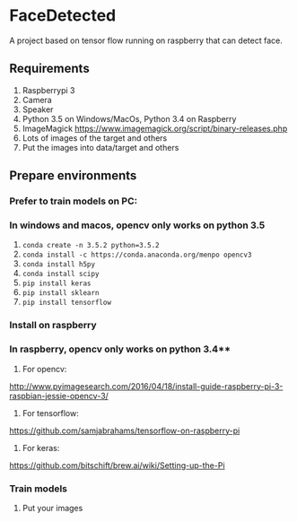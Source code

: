 # FaceDetected

A project based on tensor flow running on raspberry that can detect face.

## Requirements

1. Raspberrypi 3
1. Camera
1. Speaker
1. Python 3.5 on Windows/MacOs, Python 3.4 on Raspberry
1. ImageMagick <https://www.imagemagick.org/script/binary-releases.php>
1. Lots of images of the target and others
1. Put the images into data/target and others

## Prepare environments

### Prefer to train models on PC:

### In windows and macos, opencv only works on python 3.5

1. `conda create -n 3.5.2 python=3.5.2`
1. `conda install -c https://conda.anaconda.org/menpo opencv3`
1. `conda install h5py`
1. `conda install scipy`
1. `pip install keras`
1. `pip install sklearn`
1. `pip install tensorflow`

### Install on raspberry

### In raspberry, opencv only works on python 3.4**

1. For opencv:

<http://www.pyimagesearch.com/2016/04/18/install-guide-raspberry-pi-3-raspbian-jessie-opencv-3/>

1. For tensorflow:

<https://github.com/samjabrahams/tensorflow-on-raspberry-pi>

1. For keras:

<https://github.com/bitschift/brew.ai/wiki/Setting-up-the-Pi>

### Train models

1. Put your images
